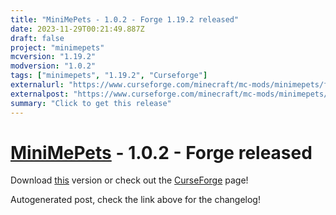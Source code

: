 ```yaml
---
title: "MiniMePets - 1.0.2 - Forge 1.19.2 released"
date: 2023-11-29T00:21:49.887Z
draft: false
project: "minimepets"
mcversion: "1.19.2"
modversion: "1.0.2"
tags: ["minimepets", "1.19.2", "Curseforge"]
externalurl: "https://www.curseforge.com/minecraft/mc-mods/minimepets/files/4910225"
externalpost: "https://www.curseforge.com/minecraft/mc-mods/minimepets/files/4910225"
summary: "Click to get this release"
---
```

# [MiniMePets](/project/minimepets) - 1.0.2 - Forge released
Download [this](https://www.curseforge.com/minecraft/mc-mods/minimepets/files/4910225) version or check out the [CurseForge](https://www.curseforge.com/minecraft/mc-mods/minimepets) page!

Autogenerated post, check the link above for the changelog!

